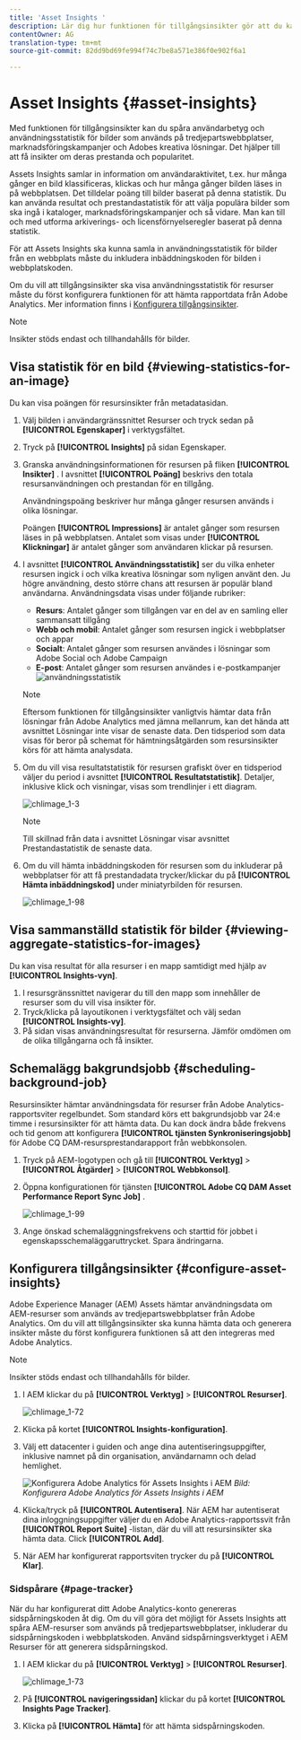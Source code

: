 ```yaml
---
title: 'Asset Insights '
description: Lär dig hur funktionen för tillgångsinsikter gör att du kan spåra användarbetyg och användningsstatistik för bilder som används på tredjepartswebbplatser, marknadsföringskampanjer och Adobes kreativa lösningar.
contentOwner: AG
translation-type: tm+mt
source-git-commit: 82dd9bd69fe994f74c7be8a571e386f0e902f6a1

---
```



# Asset Insights {#asset-insights}

<!-- TBD: Add uicontrol tags  -->

Med funktionen för tillgångsinsikter kan du spåra användarbetyg och användningsstatistik för bilder som används på tredjepartswebbplatser, marknadsföringskampanjer och Adobes kreativa lösningar. Det hjälper till att få insikter om deras prestanda och popularitet.

Assets Insights samlar in information om användaraktivitet, t.ex. hur många gånger en bild klassificeras, klickas och hur många gånger bilden läses in på webbplatsen. Det tilldelar poäng till bilder baserat på denna statistik. Du kan använda resultat och prestandastatistik för att välja populära bilder som ska ingå i kataloger, marknadsföringskampanjer och så vidare. Man kan till och med utforma arkiverings- och licensförnyelseregler baserat på denna statistik.

För att Assets Insights ska kunna samla in användningsstatistik för bilder från en webbplats måste du inkludera inbäddningskoden för bilden i webbplatskoden.

Om du vill att tillgångsinsikter ska visa användningsstatistik för resurser måste du först konfigurera funktionen för att hämta rapportdata från Adobe Analytics. Mer information finns i [Konfigurera tillgångsinsikter](#configure-asset-insights).

>[!NOTE]
>
>Insikter stöds endast och tillhandahålls för bilder.

## Visa statistik för en bild {#viewing-statistics-for-an-image}

Du kan visa poängen för resursinsikter från metadatasidan.

1. Välj bilden i användargränssnittet Resurser och tryck sedan på **[!UICONTROL Egenskaper]** i verktygsfältet.
1. Tryck på **[!UICONTROL Insights]** på sidan Egenskaper.
1. Granska användningsinformationen för resursen på fliken **[!UICONTROL Insikter]** . I avsnittet **[!UICONTROL Poäng]** beskrivs den totala resursanvändningen och prestandan för en tillgång.

   Användningspoäng beskriver hur många gånger resursen används i olika lösningar.

   Poängen **[!UICONTROL Impressions]** är antalet gånger som resursen läses in på webbplatsen. Antalet som visas under **[!UICONTROL Klickningar]** är antalet gånger som användaren klickar på resursen.

1. I avsnittet **[!UICONTROL Användningsstatistik]** ser du vilka enheter resursen ingick i och vilka kreativa lösningar som nyligen använt den. Ju högre användning, desto större chans att resursen är populär bland användarna. Användningsdata visas under följande rubriker:

   * **Resurs**: Antalet gånger som tillgången var en del av en samling eller sammansatt tillgång
   * **Webb och mobil**: Antalet gånger som resursen ingick i webbplatser och appar
   * **Socialt**: Antalet gånger som resursen användes i lösningar som Adobe Social och Adobe Campaign
   * **E-post**: Antalet gånger som resursen användes i e-postkampanjer
   ![användningsstatistik](assets/usage_statistics.png)

   >[!NOTE]
   >
   >Eftersom funktionen för tillgångsinsikter vanligtvis hämtar data från lösningar från Adobe Analytics med jämna mellanrum, kan det hända att avsnittet Lösningar inte visar de senaste data. Den tidsperiod som data visas för beror på schemat för hämtningsåtgärden som resursinsikter körs för att hämta analysdata.

1. Om du vill visa resultatstatistik för resursen grafiskt över en tidsperiod väljer du period i avsnittet **[!UICONTROL Resultatstatistik]**. Detaljer, inklusive klick och visningar, visas som trendlinjer i ett diagram.

   ![chlimage_1-3](assets/chlimage_1-3.jpeg)

   >[!NOTE]
   >
   >Till skillnad från data i avsnittet Lösningar visar avsnittet Prestandastatistik de senaste data.

1. Om du vill hämta inbäddningskoden för resursen som du inkluderar på webbplatser för att få prestandadata trycker/klickar du på **[!UICONTROL Hämta inbäddningskod]** under miniatyrbilden för resursen. <!-- For more information on how to include your Embed code in third-party web pages, see [Using Page Tracker and Embed code in web pages](/help/assets/use-page-tracker.md). -->

   ![chlimage_1-98](assets/chlimage_1-98.png)

## Visa sammanställd statistik för bilder {#viewing-aggregate-statistics-for-images}

Du kan visa resultat för alla resurser i en mapp samtidigt med hjälp av **[!UICONTROL Insights-vyn]**.

1. I resursgränssnittet navigerar du till den mapp som innehåller de resurser som du vill visa insikter för.
1. Tryck/klicka på layoutikonen i verktygsfältet och välj sedan **[!UICONTROL Insights-vy]**.
1. På sidan visas användningsresultat för resurserna. Jämför omdömen om de olika tillgångarna och få insikter.

## Schemalägg bakgrundsjobb {#scheduling-background-job}

Resursinsikter hämtar användningsdata för resurser från Adobe Analytics-rapportsviter regelbundet. Som standard körs ett bakgrundsjobb var 24:e timme i resursinsikter för att hämta data. Du kan dock ändra både frekvens och tid genom att konfigurera **[!UICONTROL tjänsten Synkroniseringsjobb]** för Adobe CQ DAM-resursprestandarapport från webbkonsolen.

1. Tryck på AEM-logotypen och gå till **[!UICONTROL Verktyg]** > **[!UICONTROL Åtgärder]** > **[!UICONTROL Webbkonsol]**.
1. Öppna konfigurationen för tjänsten **[!UICONTROL Adobe CQ DAM Asset Performance Report Sync Job]** .

   ![chlimage_1-99](assets/chlimage_1-99.png)

1. Ange önskad schemaläggningsfrekvens och starttid för jobbet i egenskapsschemaläggaruttrycket. Spara ändringarna.

## Konfigurera tillgångsinsikter {#configure-asset-insights}

Adobe Experience Manager (AEM) Assets hämtar användningsdata om AEM-resurser som används av tredjepartswebbplatser från Adobe Analytics. Om du vill att tillgångsinsikter ska kunna hämta data och generera insikter måste du först konfigurera funktionen så att den integreras med Adobe Analytics.

>[!NOTE]
>
>Insikter stöds endast och tillhandahålls för bilder.

1. I AEM klickar du på **[!UICONTROL Verktyg]** > **[!UICONTROL Resurser]**.

   ![chlimage_1-72](assets/chlimage_1-72.png)

1. Klicka på kortet **[!UICONTROL Insights-konfiguration]**.
1. Välj ett datacenter i guiden och ange dina autentiseringsuppgifter, inklusive namnet på din organisation, användarnamn och delad hemlighet.

   ![Konfigurera Adobe Analytics för Assets Insights i AEM](assets/insights_config2.png)
   *Bild: Konfigurera Adobe Analytics för Assets Insights i AEM*

1. Klicka/tryck på **[!UICONTROL Autentisera]**. När AEM har autentiserat dina inloggningsuppgifter väljer du en Adobe Analytics-rapportssvit från **[!UICONTROL Report Suite]** -listan, där du vill att resursinsikter ska hämta data. Click **[!UICONTROL Add]**.
1. När AEM har konfigurerat rapportsviten trycker du på **[!UICONTROL Klar]**.

### Sidspårare {#page-tracker}

När du har konfigurerat ditt Adobe Analytics-konto genereras sidspårningskoden åt dig. Om du vill göra det möjligt för Assets Insights att spåra AEM-resurser som används på tredjepartswebbplatser, inkluderar du sidspårningskoden i webbplatskoden. Använd sidspårningsverktyget i AEM Resurser för att generera sidspårningskod. <!--  For more information on how to include your Page Tracker code in third-party web pages, see [Using Page Tracker and Embed code in web pages](/help/assets/use-page-tracker.md). -->

1. I AEM klickar du på **[!UICONTROL Verktyg]** > **[!UICONTROL Resurser]**.

   ![chlimage_1-73](assets/chlimage_1-73.png)

1. På **[!UICONTROL navigeringssidan]** klickar du på kortet **[!UICONTROL Insights Page Tracker]**.
1. Klicka på **[!UICONTROL Hämta]** för att hämta sidspårningskoden.

<!--

## Using demo package for Asset Insights {#using-demo-package-for-asset-insights}

Using the demo package, you can enable Adobe Asset Insights to capture data from and generate insights for a sample web page.

1. Configure Asset Insights using the instructions in [Configure Asset Insights](#configure-asset-insights).
1. Download the sample AEM Assets package from below and install the package from CRXDE package manager.

   [Get File](assets/insightsdemo.zip)

1. Download the ZIP file containing the sample web page from below and extract on your local file system.

   [Get File](assets/demosite.zip)

1. Click the web page to open it in the web browser.

   >[!CAUTION]
   >
   >Web Page is configured to load asset from the localhost server . In case your server is running somewhere else change server address from localhost to server address in the HTML content of the web page.

   >[!NOTE]
   >
   >The external web page can be in AEM itself.

-->
